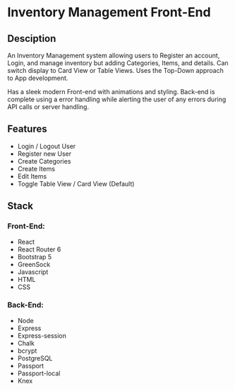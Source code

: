 # Inventory Management Front-End

## Desciption

An Inventory Management system allowing users to Register an account, Login, and manage inventory but adding Categories, Items, and details. Can switch display to Card View or Table Views. Uses the Top-Down approach to App development.

Has a sleek modern Front-end with animations and styling.
Back-end is complete using a error handling while alerting the user of any errors during API calls or server handling.

## Features

- Login / Logout User
- Register new User
- Create Categories
- Create Items
- Edit Items
- Toggle Table View / Card View (Default)

## Stack

### Front-End:

- React
- React Router 6
- Bootstrap 5
- GreenSock
- Javascript
- HTML
- CSS

### Back-End:

- Node
- Express
- Express-session
- Chalk
- bcrypt
- PostgreSQL
- Passport
- Passport-local
- Knex
